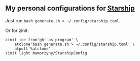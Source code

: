 ## My personal configurations for [Starship](https://starship.rs)

Just run `bash generate.sh > ~/.config/starship.toml`.

Or for zinit:
```
zinit ice from'gh' as'program' \
	atclone'bash generate.sh > ~/.config/starship.toml' \
	atpull'%atclone'
zinit light Namorzyny/StarshipConfig
```
